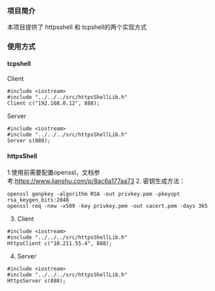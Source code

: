 ### 项目简介
本项目提供了 httpsshell 和 tcpshell的两个实现方式


### 使用方式
#### tcpshell
Client
```
#include <iostream>
#include "../../../src/httpsShellLib.h"
Client c("192.168.0.12", 888);
```
Server
```
#include <iostream>
#include "../../../src/httpsShellLib.h"
Server s(888);
```


#### httpsShell
1.使用前需要配置openssl，文档参考:https://www.jianshu.com/p/8ac6a177aa73
2. 密钥生成方法：
```
openssl genpkey -algorithm RSA -out privkey.pem -pkeyopt rsa_keygen_bits:2048
openssl req -new -x509 -key privkey.pem -out cacert.pem -days 365
```

3. Client
```
#include <iostream>
#include "../../../src/httpsShellLib.h"
HttpsClient c("10.211.55.4", 888);
```
4. Server
```
#include <iostream>
#include "../../../src/httpsShellLib.h"
HttpsServer s(888);
```




